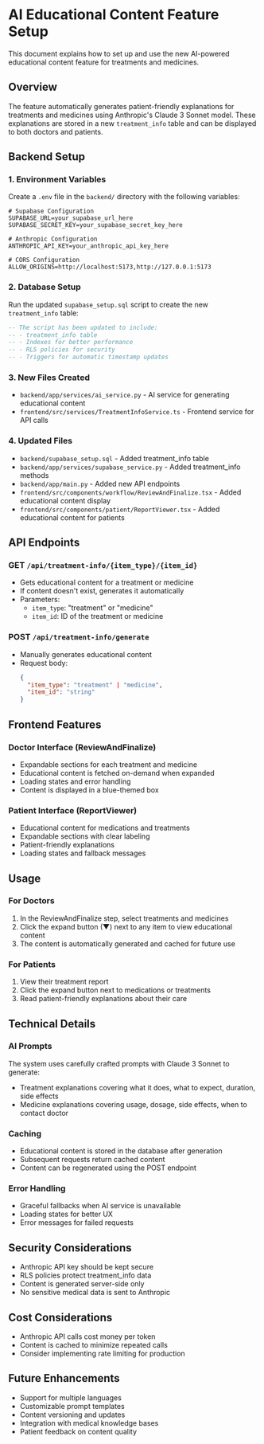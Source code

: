 # AI Educational Content Feature Setup

This document explains how to set up and use the new AI-powered educational content feature for treatments and medicines.

## Overview

The feature automatically generates patient-friendly explanations for treatments and medicines using Anthropic's Claude 3 Sonnet model. These explanations are stored in a new `treatment_info` table and can be displayed to both doctors and patients.

## Backend Setup

### 1. Environment Variables

Create a `.env` file in the `backend/` directory with the following variables:

```env
# Supabase Configuration
SUPABASE_URL=your_supabase_url_here
SUPABASE_SECRET_KEY=your_supabase_secret_key_here

# Anthropic Configuration
ANTHROPIC_API_KEY=your_anthropic_api_key_here

# CORS Configuration
ALLOW_ORIGINS=http://localhost:5173,http://127.0.0.1:5173
```

### 2. Database Setup

Run the updated `supabase_setup.sql` script to create the new `treatment_info` table:

```sql
-- The script has been updated to include:
-- - treatment_info table
-- - Indexes for better performance
-- - RLS policies for security
-- - Triggers for automatic timestamp updates
```

### 3. New Files Created

- `backend/app/services/ai_service.py` - AI service for generating educational content
- `frontend/src/services/TreatmentInfoService.ts` - Frontend service for API calls

### 4. Updated Files

- `backend/supabase_setup.sql` - Added treatment_info table
- `backend/app/services/supabase_service.py` - Added treatment_info methods
- `backend/app/main.py` - Added new API endpoints
- `frontend/src/components/workflow/ReviewAndFinalize.tsx` - Added educational content display
- `frontend/src/components/patient/ReportViewer.tsx` - Added educational content for patients

## API Endpoints

### GET `/api/treatment-info/{item_type}/{item_id}`
- Gets educational content for a treatment or medicine
- If content doesn't exist, generates it automatically
- Parameters:
  - `item_type`: "treatment" or "medicine"
  - `item_id`: ID of the treatment or medicine

### POST `/api/treatment-info/generate`
- Manually generates educational content
- Request body:
  ```json
  {
    "item_type": "treatment" | "medicine",
    "item_id": "string"
  }
  ```

## Frontend Features

### Doctor Interface (ReviewAndFinalize)
- Expandable sections for each treatment and medicine
- Educational content is fetched on-demand when expanded
- Loading states and error handling
- Content is displayed in a blue-themed box

### Patient Interface (ReportViewer)
- Educational content for medications and treatments
- Expandable sections with clear labeling
- Patient-friendly explanations
- Loading states and fallback messages

## Usage

### For Doctors
1. In the ReviewAndFinalize step, select treatments and medicines
2. Click the expand button (▼) next to any item to view educational content
3. The content is automatically generated and cached for future use

### For Patients
1. View their treatment report
2. Click the expand button next to medications or treatments
3. Read patient-friendly explanations about their care

## Technical Details

### AI Prompts
The system uses carefully crafted prompts with Claude 3 Sonnet to generate:
- Treatment explanations covering what it does, what to expect, duration, side effects
- Medicine explanations covering usage, dosage, side effects, when to contact doctor

### Caching
- Educational content is stored in the database after generation
- Subsequent requests return cached content
- Content can be regenerated using the POST endpoint

### Error Handling
- Graceful fallbacks when AI service is unavailable
- Loading states for better UX
- Error messages for failed requests

## Security Considerations

- Anthropic API key should be kept secure
- RLS policies protect treatment_info data
- Content is generated server-side only
- No sensitive medical data is sent to Anthropic

## Cost Considerations

- Anthropic API calls cost money per token
- Content is cached to minimize repeated calls
- Consider implementing rate limiting for production

## Future Enhancements

- Support for multiple languages
- Customizable prompt templates
- Content versioning and updates
- Integration with medical knowledge bases
- Patient feedback on content quality 